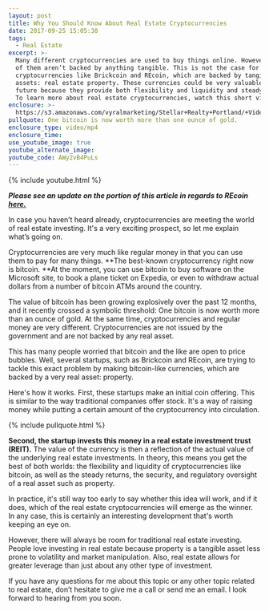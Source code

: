 ```yaml
---
layout: post
title: Why You Should Know About Real Estate Cryptocurrencies
date: 2017-09-25 15:05:38
tags:
  - Real Estate
excerpt: >-
  Many different cryptocurrencies are used to buy things online. However, a lot
  of them aren’t backed by anything tangible. This is not the case for new
  cryptocurrencies like Brickcoin and REcoin, which are backed by tangible
  assets: real estate property. These currencies could be very valuable in the
  future because they provide both flexibility and liquidity and steady returns.
  To learn more about real estate cryptocurrencies, watch this short video.
enclosure: >-
  https://s3.amazonaws.com/vyralmarketing/Stellar+Realty+Portland/+Videos/2017/Portland+Real+Estate+Agent-+What+You+Should+Know+About+Cryptocurrency.mp4
pullquote: One bitcoin is now worth more than one ounce of gold.
enclosure_type: video/mp4
enclosure_time:
use_youtube_image: true
youtube_alternate_image:
youtube_code: AWy2vB4PuLs
---
```



{% include youtube.html %}

***Please see an update on the portion of this article in regards to REcoin [here.](https://www.housingwire.com/articles/41463-sec-says-first-ever-cryptocurrency-backed-by-real-estate-is-a-fraud)***

In case you haven’t heard already, cryptocurrencies are meeting the world of real estate investing. It's a very exciting prospect, so let me explain what’s going on.

Cryptocurrencies are very much like regular money in that you can use them to pay for many things. **The best-known cryptocurrency right now is bitcoin.&nbsp;**At the moment, you can use bitcoin to buy software on the Microsoft site, to book a plane ticket on Expedia, or even to withdraw actual dollars from a number of bitcoin ATMs around the country.

The value of bitcoin has been growing explosively over the past 12 months, and it recently crossed a symbolic threshold: One bitcoin is now worth more than an ounce of gold. At the same time, cryptocurrencies and regular money are very different. Cryptocurrencies are not issued by the government and are not backed by any real asset.

This has many people worried that bitcoin and the like are open to price bubbles. Well, several startups, such as Brickcoin and REcoin, are trying to tackle this exact problem by making bitcoin-like currencies, which are backed by a very real asset: property.

Here's how it works. First, these startups make an initial coin offering. This is similar to the way traditional companies offer stock. It's a way of raising money while putting a certain amount of the cryptocurrency into circulation.

{% include pullquote.html %}

**Second, the startup invests this money in a real estate investment trust (REIT).** The value of the currency is then a reflection of the actual value of the underlying real estate investments. In theory, this means you get the best of both worlds: the flexibility and liquidity of cryptocurrencies like bitcoin, as well as the steady returns, the security, and regulatory oversight of a real asset such as property.

In practice, it's still way too early to say whether this idea will work, and if it does, which of the real estate cryptocurrencies will emerge as the winner. In any case, this is certainly an interesting development that's worth keeping an eye on.

However, there will always be room for traditional real estate investing. People love investing in real estate because property is a tangible asset less prone to volatility and market manipulation. Also, real estate allows for greater leverage than just about any other type of investment.

If you have any questions for me about this topic or any other topic related to real estate, don’t hesitate to give me a call or send me an email. I look forward to hearing from you soon.